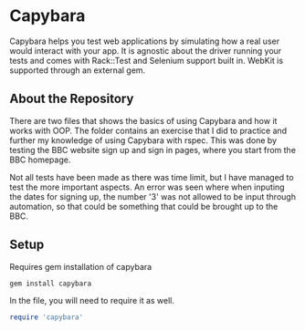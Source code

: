 # Capybara

Capybara helps you test web applications by simulating how a real user would interact with your app. It is agnostic about the driver running your tests and comes with Rack::Test and Selenium support built in. WebKit is supported through an external gem.

## About the Repository

There are two files that shows the basics of using Capybara and how it works with OOP. The folder contains an exercise that I did to practice and further my knowledge of using Capybara with rspec. This was done by testing the BBC website sign up and sign in pages, where you start from the BBC homepage.

Not all tests have been made as there was time limit, but I have managed to test the more important aspects. An error was seen where when inputing the dates for signing up, the number '3' was not allowed to be input through automation, so that could be something that could be brought up to the BBC.

## Setup

Requires gem installation of capybara

```
gem install capybara
```

In the file, you will need to require it as well.

```Ruby
require 'capybara'
```

